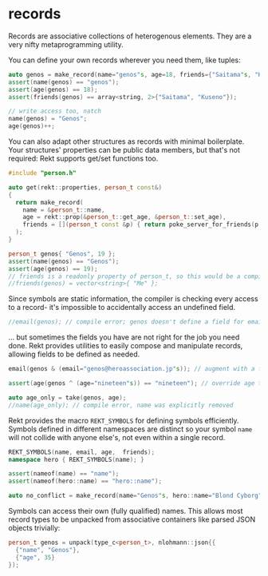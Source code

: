 # records

Records are associative collections of heterogenous elements.
They are a very nifty metaprogramming utility.

You can define your own records wherever you need them, like tuples:

```c++
auto genos = make_record(name="genos"s, age=18, friends={"Saitama"s, "Kuseno"s});
assert(name(genos) == "genos");
assert(age(genos) == 18);
assert(friends(genos) == array<string, 2>{"Saitama", "Kuseno"});

// write access too, natch
name(genos) = "Genos";
age(genos)++;
```

You can also adapt other structures as records with minimal boilerplate.
Your structures' properties can be public data members, but that's not required:
Rekt supports get/set functions too.

```c++
#include "person.h"

auto get(rekt::properties, person_t const&)
{
  return make_record(
    name = &person_t::name,
    age = rekt::prop(&person_t::get_age, &person_t::set_age),
    friends = [](person_t const &p) { return poke_server_for_friends(p.name); }
  );
}

person_t genos{ "Genos", 19 }; 
assert(name(genos) == "Genos");
assert(age(genos) == 19);
// friends is a readonly property of person_t, so this would be a compiler error:
//friends(genos) = vector<string>{ "Me" };
```

Since symbols are static information, the compiler is checking every access to a record-
it's impossible to accidentally access an undefined field.

```c++
//email(genos); // compile error; genos doesn't define a field for email
```

... but sometimes the fields you have are not right for the job you need done.
Rekt provides utilities to easily compose and manipulate records, allowing fields to be defined as needed.

```c++
email(genos & (email="genos@heroassociation.jp"s)); // augment with a field for email

assert(age(genos ^ (age="nineteen"s)) == "nineteen"); // override age to a string

auto age_only = take(genos, age);
//name(age_only); // compile error, name was explicitly removed
```

Rekt provides the macro `REKT_SYMBOLS` for defining symbols efficiently.
Symbols defined in different namespaces are distinct so
your symbol `name` will not collide with anyone else's, not even within a single record.

```c++
REKT_SYMBOLS(name, email, age,  friends);
namespace hero { REKT_SYMBOLS(name); }

assert(nameof(name) == "name");
assert(nameof(hero::name) == "hero::name");

auto no_conflict = make_record(name="Genos"s, hero::name="Blond Cyborg"s);
```

Symbols can access their own (fully qualified) names.
This allows most record types to be unpacked from associative containers like parsed JSON objects trivially:

```c++
person_t genos = unpack(type_c<person_t>, nlohmann::json{{
  {"name", "Genos"},
  {"age", 35}
});
```
